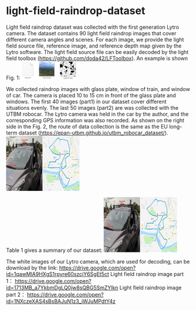 # light-field-raindrop-dataset

Light field raindrop dataset was collected with the first generation Lytro camera.
The dataset contains 90 light field raindrop images that cover different camera angles and scenes.
For each image, we provide the light field source file, reference image, and reference depth map given by the Lytro software.
The light field source file can be easily decoded by the light field toolbox (https://github.com/doda42/LFToolbox).
An example is shown Fig. 1:
<img src="https://github.com/cavayangtao/light-field-raindrop-dataset/blob/master/example.png" width="150" height="50" alt="Figure 1"/>

We collected raindrop images with glass plate, window of train, and window of car.
The camera is placed 10 to 15 cm in front of the glass plate and windows.
The first 40 images (part1) in our dataset cover different situations evenly. 
The last 50 images (part2) are was collected with the UTBM robocar. The Lytro camera was held in the car by the author, and the corresponding GPS information was also recorded. As shown on the right side in the Fig. 2, the route of data collection is the same as the EU long-term dataset (https://epan-utbm.github.io/utbm_robocar_dataset/).
<img src="https://github.com/cavayangtao/light-field-raindrop-dataset/blob/master/fig13.jpg" width="200" height="150" alt="Figure 2"/>

Table 1 gives a summary of our dataset:
<img src="https://github.com/cavayangtao/light-field-raindrop-dataset/blob/master/fig13.jpg" width="200" height="150" alt="Table 1"/>

The white images of our Lytro camera, which are used for decoding, can be download by the link:
https://drive.google.com/open?id=1qawMlA9HXgS1rpyre60szcjY6SgEt5ct
Light field raindrop image part 1：
https://drive.google.com/open?id=1713MB_a7YkbmDgLQ0jw8sQBG5SmZYlkn
Light field raindrop image part 2：
https://drive.google.com/open?id=1NXczeXAS4sBsBAJuN1z3_iWJuMPdtY4z


